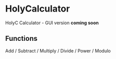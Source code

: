 # HolyCalculator
HolyC Calculator - GUI version **coming soon**

## Functions
Add / Subtract / Multiply / Divide / Power / Modulo
